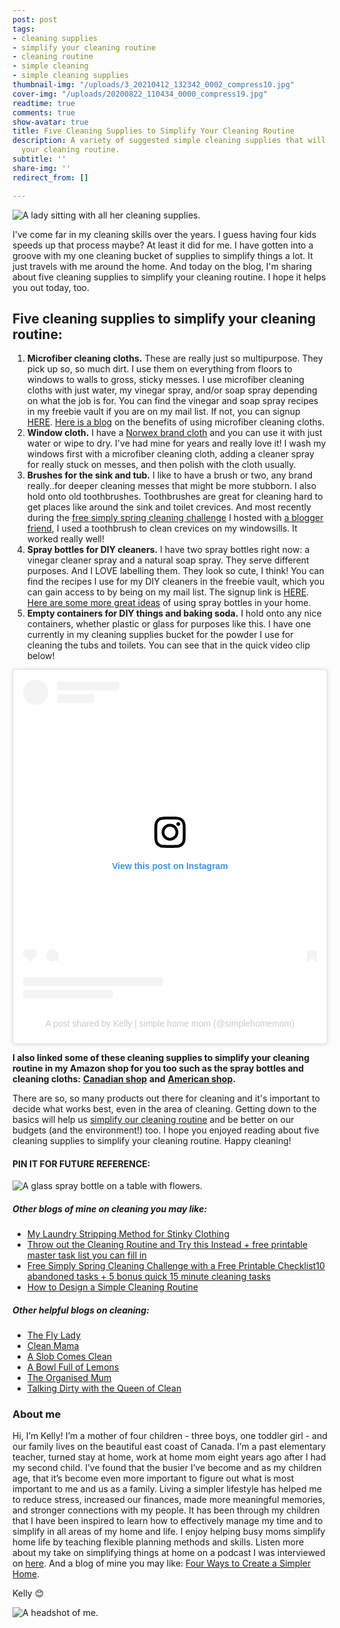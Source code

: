 ```yaml
---
post: post
tags:
- cleaning supplies
- simplify your cleaning routine
- cleaning routine
- simple cleaning
- simple cleaning supplies
thumbnail-img: "/uploads/3_20210412_132342_0002_compress10.jpg"
cover-img: "/uploads/20200822_110434_0000_compress19.jpg"
readtime: true
comments: true
show-avatar: true
title: Five Cleaning Supplies to Simplify Your Cleaning Routine
description: A variety of suggested simple cleaning supplies that will help simplify
  your cleaning routine.
subtitle: ''
share-img: ''
redirect_from: []

---
```

![A lady sitting with all her cleaning supplies.](/uploads/3_20210412_132342_0002_compress10.jpg "Five Cleaning Supplies to Simplify Your Cleaning Routine SHM")

I've come far in my cleaning skills over the years. I guess having four kids speeds up that process maybe? At least it did for me. I have gotten into a groove with my one cleaning bucket of supplies to simplify things a lot. It just travels with me around the home. And today on the blog, I'm sharing about five cleaning supplies to simplify your cleaning routine. I hope it helps you out today, too.

## Five cleaning supplies to simplify your cleaning routine:

1. **Microfiber cleaning cloths.** These are really just so multipurpose. They pick up so, so much dirt. I use them on everything from floors to windows to walls to gross, sticky messes. I use microfiber cleaning cloths with just water, my vinegar spray, and/or soap spray depending on what the job is for. You can find the vinegar and soap spray recipes in my freebie vault if you are on my mail list. If not, you can signup [HERE](http://eepurl.com/gYFb-r). [Here is a blog](https://tips.simplygoodstuff.com/benefits-of-cleaning-with-microfiber/) on the benefits of using microfiber cleaning cloths.
2. **Window cloth.** I have a [Norwex brand cloth](https://www.wcmanet.org/how-to-use-a-norwex-window-cloth/) and you can use it with just water or wipe to dry. I've had mine for years and really love it! I wash my windows first with a microfiber cleaning cloth, adding a cleaner spray for really stuck on messes, and then polish with the cloth usually.
3. **Brushes for the sink and tub.** I like to have a brush or two, any brand really..for deeper cleaning messes that might be more stubborn. I also hold onto old toothbrushes. Toothbrushes are great for cleaning hard to get places like around the sink and toilet crevices. And most recently during the [free simply spring cleaning challenge](https://www.simplehomemom.com/free-simply-spring-cleaning-challenge-with-a-free-printable-checklist/) I hosted with [a blogger friend](http://www.mamabearwooten.com), I used a toothbrush to clean crevices on my windowsills. It worked really well!
4. **Spray bottles for DIY cleaners.** I have two spray bottles right now: a vinegar cleaner spray and a natural soap spray. They serve different purposes. And I LOVE labelling them. They look so cute, I think! You can find the recipes I use for my DIY cleaners in the freebie vault, which you can gain access to by being on my mail list. The signup link is [HERE](http://eepurl.com/gYFb-r). [Here are some more great ideas](https://thehumbledhomemaker.com/glass-spray-bottle/) of using spray bottles in your home.
5. **Empty containers for DIY things and baking soda.** I hold onto any nice containers, whether plastic or glass for purposes like this. I have one currently in my cleaning supplies bucket for the powder I use for cleaning the tubs and toilets. You can see that in the quick video clip below!

<blockquote class="instagram-media" data-instgrm-captioned data-instgrm-permalink="https://www.instagram.com/reel/CN2wWYChEYU/?utm_source=ig_embed&utm_campaign=loading" data-instgrm-version="13" style=" background:#FFF; border:0; border-radius:3px; box-shadow:0 0 1px 0 rgba(0,0,0,0.5),0 1px 10px 0 rgba(0,0,0,0.15); margin: 1px; max-width:540px; min-width:326px; padding:0; width:99.375%; width:-webkit-calc(100% - 2px); width:calc(100% - 2px);"><div style="padding:16px;"> <a href="https://www.instagram.com/reel/CN2wWYChEYU/?utm_source=ig_embed&utm_campaign=loading" style=" background:#FFFFFF; line-height:0; padding:0 0; text-align:center; text-decoration:none; width:100%;" target="_blank"> <div style=" display: flex; flex-direction: row; align-items: center;"> <div style="background-color: #F4F4F4; border-radius: 50%; flex-grow: 0; height: 40px; margin-right: 14px; width: 40px;"></div> <div style="display: flex; flex-direction: column; flex-grow: 1; justify-content: center;"> <div style=" background-color: #F4F4F4; border-radius: 4px; flex-grow: 0; height: 14px; margin-bottom: 6px; width: 100px;"></div> <div style=" background-color: #F4F4F4; border-radius: 4px; flex-grow: 0; height: 14px; width: 60px;"></div></div></div><div style="padding: 19% 0;"></div> <div style="display:block; height:50px; margin:0 auto 12px; width:50px;"><svg width="50px" height="50px" viewBox="0 0 60 60" version="1.1" xmlns="https://www.w3.org/2000/svg" xmlns:xlink="https://www.w3.org/1999/xlink"><g stroke="none" stroke-width="1" fill="none" fill-rule="evenodd"><g transform="translate(-511.000000, -20.000000)" fill="#000000"><g><path d="M556.869,30.41 C554.814,30.41 553.148,32.076 553.148,34.131 C553.148,36.186 554.814,37.852 556.869,37.852 C558.924,37.852 560.59,36.186 560.59,34.131 C560.59,32.076 558.924,30.41 556.869,30.41 M541,60.657 C535.114,60.657 530.342,55.887 530.342,50 C530.342,44.114 535.114,39.342 541,39.342 C546.887,39.342 551.658,44.114 551.658,50 C551.658,55.887 546.887,60.657 541,60.657 M541,33.886 C532.1,33.886 524.886,41.1 524.886,50 C524.886,58.899 532.1,66.113 541,66.113 C549.9,66.113 557.115,58.899 557.115,50 C557.115,41.1 549.9,33.886 541,33.886 M565.378,62.101 C565.244,65.022 564.756,66.606 564.346,67.663 C563.803,69.06 563.154,70.057 562.106,71.106 C561.058,72.155 560.06,72.803 558.662,73.347 C557.607,73.757 556.021,74.244 553.102,74.378 C549.944,74.521 548.997,74.552 541,74.552 C533.003,74.552 532.056,74.521 528.898,74.378 C525.979,74.244 524.393,73.757 523.338,73.347 C521.94,72.803 520.942,72.155 519.894,71.106 C518.846,70.057 518.197,69.06 517.654,67.663 C517.244,66.606 516.755,65.022 516.623,62.101 C516.479,58.943 516.448,57.996 516.448,50 C516.448,42.003 516.479,41.056 516.623,37.899 C516.755,34.978 517.244,33.391 517.654,32.338 C518.197,30.938 518.846,29.942 519.894,28.894 C520.942,27.846 521.94,27.196 523.338,26.654 C524.393,26.244 525.979,25.756 528.898,25.623 C532.057,25.479 533.004,25.448 541,25.448 C548.997,25.448 549.943,25.479 553.102,25.623 C556.021,25.756 557.607,26.244 558.662,26.654 C560.06,27.196 561.058,27.846 562.106,28.894 C563.154,29.942 563.803,30.938 564.346,32.338 C564.756,33.391 565.244,34.978 565.378,37.899 C565.522,41.056 565.552,42.003 565.552,50 C565.552,57.996 565.522,58.943 565.378,62.101 M570.82,37.631 C570.674,34.438 570.167,32.258 569.425,30.349 C568.659,28.377 567.633,26.702 565.965,25.035 C564.297,23.368 562.623,22.342 560.652,21.575 C558.743,20.834 556.562,20.326 553.369,20.18 C550.169,20.033 549.148,20 541,20 C532.853,20 531.831,20.033 528.631,20.18 C525.438,20.326 523.257,20.834 521.349,21.575 C519.376,22.342 517.703,23.368 516.035,25.035 C514.368,26.702 513.342,28.377 512.574,30.349 C511.834,32.258 511.326,34.438 511.181,37.631 C511.035,40.831 511,41.851 511,50 C511,58.147 511.035,59.17 511.181,62.369 C511.326,65.562 511.834,67.743 512.574,69.651 C513.342,71.625 514.368,73.296 516.035,74.965 C517.703,76.634 519.376,77.658 521.349,78.425 C523.257,79.167 525.438,79.673 528.631,79.82 C531.831,79.965 532.853,80.001 541,80.001 C549.148,80.001 550.169,79.965 553.369,79.82 C556.562,79.673 558.743,79.167 560.652,78.425 C562.623,77.658 564.297,76.634 565.965,74.965 C567.633,73.296 568.659,71.625 569.425,69.651 C570.167,67.743 570.674,65.562 570.82,62.369 C570.966,59.17 571,58.147 571,50 C571,41.851 570.966,40.831 570.82,37.631"></path></g></g></g></svg></div><div style="padding-top: 8px;"> <div style=" color:#3897f0; font-family:Arial,sans-serif; font-size:14px; font-style:normal; font-weight:550; line-height:18px;"> View this post on Instagram</div></div><div style="padding: 12.5% 0;"></div> <div style="display: flex; flex-direction: row; margin-bottom: 14px; align-items: center;"><div> <div style="background-color: #F4F4F4; border-radius: 50%; height: 12.5px; width: 12.5px; transform: translateX(0px) translateY(7px);"></div> <div style="background-color: #F4F4F4; height: 12.5px; transform: rotate(-45deg) translateX(3px) translateY(1px); width: 12.5px; flex-grow: 0; margin-right: 14px; margin-left: 2px;"></div> <div style="background-color: #F4F4F4; border-radius: 50%; height: 12.5px; width: 12.5px; transform: translateX(9px) translateY(-18px);"></div></div><div style="margin-left: 8px;"> <div style=" background-color: #F4F4F4; border-radius: 50%; flex-grow: 0; height: 20px; width: 20px;"></div> <div style=" width: 0; height: 0; border-top: 2px solid transparent; border-left: 6px solid #f4f4f4; border-bottom: 2px solid transparent; transform: translateX(16px) translateY(-4px) rotate(30deg)"></div></div><div style="margin-left: auto;"> <div style=" width: 0px; border-top: 8px solid #F4F4F4; border-right: 8px solid transparent; transform: translateY(16px);"></div> <div style=" background-color: #F4F4F4; flex-grow: 0; height: 12px; width: 16px; transform: translateY(-4px);"></div> <div style=" width: 0; height: 0; border-top: 8px solid #F4F4F4; border-left: 8px solid transparent; transform: translateY(-4px) translateX(8px);"></div></div></div> <div style="display: flex; flex-direction: column; flex-grow: 1; justify-content: center; margin-bottom: 24px;"> <div style=" background-color: #F4F4F4; border-radius: 4px; flex-grow: 0; height: 14px; margin-bottom: 6px; width: 224px;"></div> <div style=" background-color: #F4F4F4; border-radius: 4px; flex-grow: 0; height: 14px; width: 144px;"></div></div></a><p style=" color:#c9c8cd; font-family:Arial,sans-serif; font-size:14px; line-height:17px; margin-bottom:0; margin-top:8px; overflow:hidden; padding:8px 0 7px; text-align:center; text-overflow:ellipsis; white-space:nowrap;"><a href="https://www.instagram.com/reel/CN2wWYChEYU/?utm_source=ig_embed&utm_campaign=loading" style=" color:#c9c8cd; font-family:Arial,sans-serif; font-size:14px; font-style:normal; font-weight:normal; line-height:17px; text-decoration:none;" target="_blank">A post shared by Kelly | simple home mom (@simplehomemom)</a></p></div></blockquote> <script async src="//www.instagram.com/embed.js"></script>

**I also linked some of these cleaning supplies to simplify your cleaning routine in my Amazon shop for you too such as the spray bottles and cleaning cloths:** [**Canadian shop**](http://www.amazon.ca/shop/simplehomemom) **and** [**American shop**](http://www.amazon.com/shop/simplehomemom)**.**

There are so, so many products out there for cleaning and it's important to decide what works best, even in the area of cleaning. Getting down to the basics will help us [simplify our cleaning routine](https://www.simplehomemom.com/how-to-design-a-simple-cleaning-routine/) and be better on our budgets (and the environment!) too. I hope you enjoyed reading about five cleaning supplies to simplify your cleaning routine. Happy cleaning!

#### PIN IT FOR FUTURE REFERENCE:

![A glass spray bottle on a table with flowers.](/uploads/five-cleaning-supplies-to-simplify-your-cleaning-routine-shm.jpg "Five Cleaning Supplies to Simplify Your Cleaning Routine SHM")

##### Other blogs of mine on cleaning you may like:

* [My Laundry Stripping Method for Stinky Clothing](https://www.simplehomemom.com/my-laundry-stripping-method-for-stinky-clothing/)
* [Throw out the Cleaning Routine and Try this Instead + free printable master task list you can fill in](https://www.simplehomemom.com/throw-out-the-cleaning-routine-and-try-this-instead/)
* [Free Simply Spring Cleaning Challenge with a Free Printable Checklist10 abandoned tasks + 5 bonus quick 15 minute cleaning tasks](https://www.simplehomemom.com/free-simply-spring-cleaning-challenge-with-a-free-printable-checklist/)
* [How to Design a Simple Cleaning Routine](https://www.simplehomemom.com/how-to-design-a-simple-cleaning-routine/)

##### Other helpful blogs on cleaning:

* [The Fly Lady](http://www.flylady.net/)
* [Clean Mama](https://cleanmama.com/)
* [A Slob Comes Clean](https://www.aslobcomesclean.com/)
* [A Bowl Full of Lemons](http://www.abowlfulloflemons.net/)
* [The Organised Mum](https://www.theorganisedmum.blog/)
* [Talking Dirty with the Queen of Clean](https://queenofclean.com/)

### About me

Hi, I’m Kelly! I’m a mother of four children - three boys, one toddler girl - and our family lives on the beautiful east coast of Canada. I’m a past elementary teacher, turned stay at home, work at home mom eight years ago after I had my second child. I’ve found that the busier I’ve become and as my children age, that it’s become even more important to figure out what is most important to me and us as a family. Living a simpler lifestyle has helped me to reduce stress, increased our finances, made more meaningful memories, and stronger connections with my people. It has been through my children that I have been inspired to learn how to effectively manage my time and to simplify in all areas of my home and life. I enjoy helping busy moms simplify home life by teaching flexible planning methods and skills. Listen more about my take on simplifying things at home on a podcast I was interviewed on [here](https://www.stitcher.com/show/make-joy-normal-cozy-homeschooling/episode/keeping-it-simple-an-interview-with-kelly-79787253). And a blog of mine you may like: [Four Ways to Create a Simpler Home](https://www.simplehomemom.com/four-ways-to-create-a-simpler-home/).

Kelly 😊

![A headshot of me.](/uploads/headshot.jpg "Headshot SHM")